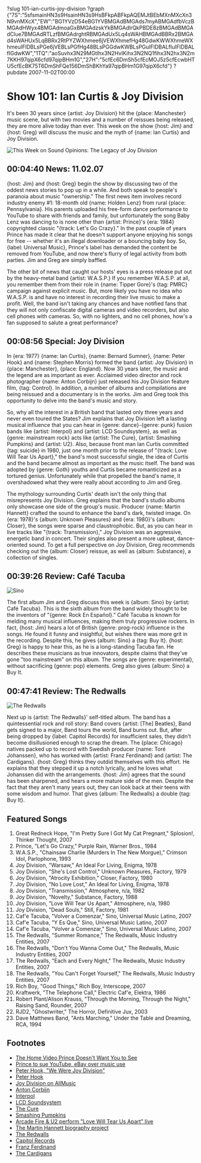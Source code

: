 ?slug 101-ian-curtis-joy-division
?graph {"7S":"5sfsmainHN3s9HsainHN3s9HsBFkpABFkpAQEMJtBEbMXnMXcXn3N9vnMXcX","EW":"BG1YVzD54eBG1YVBMGAdBMGAds7myABMGAdfbVczBMGAdHWyx4BMGAdmoaGxBMGAdzskYkBMGAdlrQkPBDE8zBMGAdBMGAdClue7BMGAdRTLzfBMGAdrghtRBMGAdUx5Lq4sWAHBMGAdBBRx2BMGAd4sWAHUx5LqBBRx2RtPYZWXhmee6jVEWXhmefHg48GdwKWWXhmeWXhmeuIFlDBLsPGe6jVEBLsPGfHg48BLsPGGdwKWBLsPGuIFlDBALfIuIFlDBALfIGdwKW","1TQ":"aoSuvhx3N29MGtlhx3N2HvIKihx3N2NQ1fihx3N2hx3N2m7KKH97qipX6cfd97qipBHm1G","27H":"5cfEc6DmSh5cfEcMOJ5z5cfEcwbHTU5cfEcBK75T6DmShFQe156DmShBKhYa97qipBHm1G97qipX6cfd"}
?pubdate 2007-11-02T00:00

# Show 101: Ian Curtis & Joy Division
It's been 30 years since {artist: Joy Division} hit the {place: Manchester} music scene, but with two movies and a number of reissues being released, they are more alive today than ever. This week on the show {host: Jim} and {host: Greg} will discuss the music and the myth of {name: Ian Curtis} and Joy Division.

![This Week on Sound Opinions: The Legacy of Joy Division](//static.soundopinions.org/images/2007/joy_division_2.jpg)

## 00:04:40 News: 11.02.07
{host: Jim} and {host: Greg} begin the show by discussing two of the oddest news stories to pop up in a while. And both speak to people's paranoia about music "ownership." The first news item involves record industry enemy #1: 18-month old {name: Holden Lenz} from rural {place: Pennsylvania}. His parents uploaded his free-form dance performance to YouTube to share with friends and family, but unfortunately the song Baby Lenz was dancing to is none other than {artist: Prince}'s {era: 1984} copyrighted classic "{track: Let's Go Crazy}." In the past couple of years Prince has made it clear that he doesn't support anyone enjoying his songs for free -- whether it's an illegal downloader or a bouncing baby boy. So, {label: Universal Music}, Prince's label has demanded the content be removed from YouTube, and now there's flurry of legal activity from both parties. Jim and Greg are simply baffled.

The other bit of news that caught our hosts' eyes is a press release put out by the heavy-metal band {artist: W.A.S.P.} If you remember W.A.S.P. at all, you remember them from their role in {name: Tipper Gore}'s {tag: PMRC} campaign against explicit music. But, more likely you have no idea who W.A.S.P. is and have no interest in recording their live music to make a profit. Well, the band isn't taking any chances and have notified fans that they will not only confiscate digital cameras and video recorders, but also cell phones with cameras. So, with no lighters, and no cell phones, how's a fan supposed to salute a great performance?

## 00:08:56 Special: Joy Division
In {era: 1977} {name: Ian Curtis}, {name: Bernard Sumner}, {name: Peter Hook} and {name: Stephen Morris} formed the band {artist: Joy Division} in {place: Manchester}, {place: England}. Now 30 years later, the music and the legend are as important as ever. Acclaimed video director and rock photographer {name: Anton Corbijn} just released his Joy Division feature film, {tag: Control}. In addition, a number of albums and compilations are being reissued and a documentary is in the works. Jim and Greg took this opportunity to delve into the band's music and story.

So, why all the interest in a British band that lasted only three years and never even toured the States? Jim explains that Joy Division left a lasting musical influence that you can hear in {genre: dance}-{genre: punk} fusion bands like {artist: Interpol} and {artist: LCD Soundsystem}, as well as {genre: mainstream rock} acts like {artist: The Cure}, {artist: Smashing Pumpkins} and {artist: U2}. Also, because front man Ian Curtis committed {tag: suicide} in 1980, just one month prior to the release of "{track: Love Will Tear Us Apart}," the band's most successful single, the idea of Curtis and the band became almost as important as the music itself. The band was adopted by {genre: Goth} youths and Curtis became romanticized as a tortured genius. Unfortunately while that propelled the band's name, it overshadowed what they were really about according to Jim and Greg.

The mythology surrounding Curtis' death isn't the only thing that misrepresents Joy Division. Greg explains that the band's studio albums only showcase one side of the group's music. Producer {name: Martin Hannett} crafted the sound to enhance the band's dark, twisted image. On {era: 1978}'s {album: Unknown Pleasures} and {era: 1980}'s {album: Closer}, the songs were sparse and claustrophobic. But, as you can hear in live tracks like "{track: Transmission}," Joy Division was an aggressive, energetic band in concert. Their singles also present a more upbeat, dance-oriented sound. To get a full perspective on Joy Division, Greg recommends checking out the {album: Closer} reissue, as well as {album: Substance}, a collection of singles.

## 00:39:26 Review: Café Tacuba
![Sino](//static.soundopinions.org/assets/101/1TQ0.jpg "267781297/265260606")

The first album Jim and Greg discuss this week is {album: Sino} by {artist: Café Tacuba}. This is the sixth album from the band widely thought to be the inventors of "{genre: Rock En Español}." Café Tacuba is known for melding many musical influences, making them truly progressive rockers. In fact, {host: Jim} hears a lot of British {genre: prog-rock} influence in the songs. He found it funny and insightful, but wishes there was more grit in the recording. Despite this, he gives {album: Sino} a {tag: Buy It}. {host: Greg} is happy to hear this, as he is a long-standing Tacuba fan. He describes these musicians as true innovators, despite claims that they've gone "too mainstream" on this album. The songs are {genre: experimental}, without sacrificing {genre: pop} elements. Greg also gives {album: Sino} a Buy It.

## 00:47:41 Review: The Redwalls
![The Redwalls](//static.soundopinions.org/assets/101/27H0.jpg "5431174/1160577501")

Next up is {artist: The Redwalls}' self-titled album. The band has a quintessential rock and roll story: Band covers {artist: [The] Beatles}, Band gets signed to a major, Band tours the world, Band burns out. But, after being dropped by {label: Capitol Records} for insufficient sales, they didn't become disillusioned enough to scrap the dream. The {place: Chicago} natives packed up to record with Swedish producer {name: Toré Johanssen}, who has worked with {artist: Franz Ferdinand} and {artist: The Cardigans}. {host: Greg} thinks they outdid themselves with this effort. He explains that they stepped it up a notch lyrically, and he loves what Johanssen did with the arrangements. {host: Jim} agrees that the sound has been sharpened, and hears a more mature side of the men. Despite the fact that they aren't many years out, they can look back at their teens with some wisdom and humor. That gives {album: The Redwalls} a double {tag: Buy It}.

## Featured Songs
1. Great Redneck Hope, "I'm Pretty Sure I Got My Cat Pregnant," Splosion!, Thinker Thought, 2007
2. Prince, "Let's Go Crazy," Purple Rain, Warner Bros., 1984
3. W.A.S.P., "Chainsaw Charlie (Murders In The New Morgue)," Crimson Idol, Parlophone, 1993
4. Joy Division, "Warsaw," An Ideal For Living, Enigma, 1978
5. Joy Division, "She's Lost Control," Unknown Pleasures, Factory, 1979
6. Joy Division, "Atrocity Exhibition," Closer, Factory, 1980
7. Joy Division, "No Love Lost," An Ideal for Living, Enigma, 1978
8. Joy Division, "Transmission," Atmosphere, n/a, 1982
9. Joy Division, "Novelty," Substance, Factory, 1988
10. Joy Division, "Love Will Tear Us Apart," Atmosphere, n/a, 1980
11. Joy Division, "Dead Souls," Still, Factory, 1981
12. Caf'e Tacuba, "Volver a Comenzar," Sino, Universal Music Latino, 2007
13. Caf'e Tacuba, "Y Es Que," Sino, Universal Music Latino, 2007
14. Caf'e Tacuba, "Volver a Comenzar," Sino, Universal Music Latino, 2007
15. The Redwalls, "Summer Romance," The Redwalls, Music Industry Entities, 2007
16. The Redwalls, "Don't You Wanna Come Out," The Redwalls, Music Industry Entities, 2007
17. The Redwalls, "Each and Every Night," The Redwalls, Music Industry Entities, 2007
18. The Redwalls, "You Can't Forget Yourself," The Redwalls, Music Industry Entities, 2007
19. Rich Boy, "Good Things," Rich Boy, Interscope, 2007
20. Kraftwerk, "The Telephone Call," Electric Caf'e, Elektra, 1986
21. Robert Plant/Alison Krauss, "Through the Morning, Through the Night," Raising Sand, Rounder, 2007 
22. RJD2, "Ghostwriter," The Horror, Definitive Jux, 2003
23. Dave Matthews Band, "Ants Marching," Under the Table and Dreaming, RCA, 1994

## Footnotes
- [The Home Video Prince Doesn't Want You to See](http://www.abcnews.go.com/TheLaw/Story?id=3777651&page=1)
- [Prince to sue YouTube, eBay over music use](http://www.reuters.com/article/us-prince-youtube-idUSL1364328420070913)
- [Peter Hook, "We Were Joy Division"](http://www.nytimes.com/2013/01/27/magazine/we-were-joy-division.html?_r=0)
- [Peter Hook](http://www.peterhook.co.uk/#/)
- [Joy Division on AllMusic](http://www.allmusic.com/cg/amg.dll?p=amg&sql=11:gbfuxql5ldje)
- [Anton Corbijn](http://www.corbijn.co.uk/)
- [Interpol](http://www.interpolnyc.com/)
- [LCD Soundsystem](http://www.lcdsoundsystem.com/)
- [The Cure](http://www.thecure.com/)
- [Smashing Pumpkins](http://www.smashingpumpkins.com/)
- [Arcade Fire & U2 perform "Love Will Tear Us Apart" live](http://www.youtube.com/watch?v=eGQWnbfFB6o)
- [The Martin Hannett biography project](http://www.martinhannett.co.uk/)
- [The Redwalls](http://www.theredwalls.com/)
- [Capitol Records](http://www.capitolrecords.com/)
- [Franz Ferdinand](http://www.franzferdinand.com/)
- [The Cardigans](http://www.cardigans.com/)

